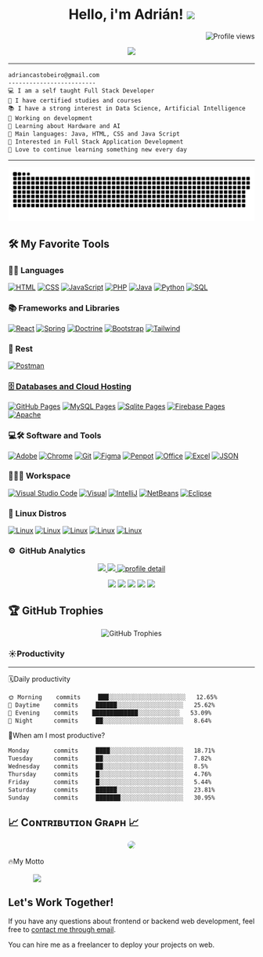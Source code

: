 <h1 align="center">
Hello, i'm Adrián!
  <img src="https://media.giphy.com/media/hvRJCLFzcasrR4ia7z/giphy.gif" width="30"></h1> 

   <img src="https://komarev.com/ghpvc/?username=aadrii09&color=green" alt="Profile views" align='right'/> <a href="https://github.com/aadrii09/aadrii09/"> </a> 
<br/>
  
<p align="center">
  <a href="https://github.com/aadrii09/readme-typing-svg"><img src="https://readme-typing-svg.herokuapp.com?lines=Game+Dev+Student;Full+Stack+Web+Developer;Freelancer;DS%20|%20AI%20|%20ML%20Enthusiastic;Always%20learning%20new%20things&center=true&width=380&height=45"></a>
</p>

<hr>

```
adriancastobeiro@gmail.com
-------------------------
💻 I am a self taught Full Stack Developer
📝 I have certified studies and courses
📚 I have a strong interest in Data Science, Artificial Intelligence
🔭 Working on development
🌱 Learning about Hardware and AI
🌟 Main languages: Java, HTML, CSS and Java Script 
🚩 Interested in Full Stack Application Development
💖 Love to continue learning something new every day
```
<hr>

<p align="center">
    <img src="https://raw.githubusercontent.com/aadrii09/animatedSnake/main/github-contribution-grid-snake.svg" alt="Snake Game"/>
</p>





## 🛠️ My Favorite Tools

### 👨‍💻 Languages

<p>
    <a href="https://github.com/search?q=user%3ADenverCoder1+is%3Arepo+language%3Ahtml"><img alt="HTML" src="https://img.shields.io/badge/HTML%20-%23E34F26.svg?logo=html5&logoColor=white"></a>
    <a href="https://github.com/search?q=user%3ADenverCoder1+is%3Arepo+language%3Acss"><img alt="CSS" src="https://img.shields.io/badge/CSS%20-%231572B6.svg?logo=css3&logoColor=white"></a>
    <a href="https://github.com/search?q=user%3ADenverCoder1+is%3Arepo+language%3Ajavascript"><img alt="JavaScript" src="https://img.shields.io/badge/JavaScript%20-%23F7DF1E.svg?logo=javascript&logoColor=black"></a>
    <a href="https://github.com/search?q=user%3ADenverCoder1+is%3Arepo+language%3Aphp"><img alt="PHP" src="https://img.shields.io/badge/PHP-%23777BB4.svg?logo=php&logoColor=white"></a>
    <a href="https://github.com/search?q=user%3ADenverCoder1+is%3Arepo+language%3Ajava"><img alt="Java" src="https://img.shields.io/badge/Java-%23007396.svg?logo=java&logoColor=white"></a>
    <a href="https://github.com/search?q=user%3ADenverCoder1+is%3Arepo+language%3Apython"><img alt="Python" src="https://img.shields.io/badge/Python%20-%2314354C.svg?logo=python&logoColor=white"></a>
    <a href="https://github.com/search?q=user%3ADenverCoder1+is%3Arepo+language%3Asql"><img alt="SQL" src="https://img.shields.io/badge/SQL%20-%23025E8C.svg?logo=amazon-dynamodb&logoColor=white"></a>
    


### 📚 Frameworks and Libraries

<p>
    <a href="#"><img alt="React" src="https://img.shields.io/badge/React-20232A?style=for-the-badge&logo=react&logoColor=61DAFB"></a>
<a href="#"><img alt="Spring" src="https://img.shields.io/badge/Spring-6DB33F?style=for-the-badge&logo=spring&logoColor=white"></a>
<a href="#"><img alt="Doctrine" src="https://img.shields.io/badge/Doctrine-20232A?style=for-the-badge&logo=doctrine&logoColor=6DB33F"></a>
  <a href="#"><img alt="Bootstrap" src="https://img.shields.io/badge/Bootstrap-563D7C?style=for-the-badge&logo=bootstrap&logoColor=white"></a>
<a href="#"><img alt="Tailwind" src="https://img.shields.io/badge/Tailwind-38B2AC?style=for-the-badge&logo=tailwindcss&logoColor=white"></a>


</p>

### 🧪 Rest

<p>

<!-- <a href="#"><img alt="Insomnia" src="https://img.shields.io/badge/Insomnia-black?style=for-the-badge&logo=insomnia&logoColor=5849BE"></a> -->
<a href="#"><img alt="Postman" src="https://img.shields.io/badge/Postman-FF6C37?style=for-the-badge&logo=postman&logoColor=white">


</p>


### 🗄️ Databases and Cloud Hosting

<p>
   <a href="#"><img alt="GitHub Pages" src="https://img.shields.io/badge/GitHub%20Pages-%23327FC7.svg?logo=github&logoColor=white"></a>
<a href="#"><img alt="MySQL Pages" src="https://img.shields.io/badge/MySQL%20Pages-%234479A1.svg?logo=mysql&logoColor=white"></a>
<a href="#"><img alt="Sqlite Pages" src="https://img.shields.io/badge/Sqlite-%23003B57.svg?logo=sqlite&logoColor=white"></a>
<a href="#"><img alt="Firebase Pages" src="https://img.shields.io/badge/Firebase-%23FFCA28.svg?logo=firebase&logoColor=black"></a>
<a href="#"><img alt="Apache" src="https://img.shields.io/badge/Apache-%23D22128.svg?logo=apache&logoColor=white"></a>
  


### 💻🛠️ Software and Tools

<p>
    <a href="#"><img alt="Adobe" src="https://img.shields.io/badge/Adobe%20-%23FF0000.svg?logo=adobe&logoColor=white"></a>
    <a href="#"><img alt="Chrome" src="https://img.shields.io/badge/Chrome-3DDC84?logo=google-chrome&logoColor=white"></a>
    <a href="#"><img alt="Git" src="https://img.shields.io/badge/Git%20-%23F05033.svg?logo=git&logoColor=white"></a>
    <a href="#"><img alt="Figma" src="https://img.shields.io/badge/Figma-%239B30FF.svg?logo=figma&logoColor=white"></a>
    <a href="#"><img alt="Penpot" src="https://img.shields.io/badge/Penpot-%2300E676.svg?logo=penpot&logoColor=white"></a>
    <a href="#"><img alt="Office" src="https://img.shields.io/badge/Office-%23D83B01.svg?logo=office&logoColor=white"></a>
    <a href="#"><img alt="Excel" src="https://img.shields.io/badge/Excel-%23217346.svg?logo=excel&logoColor=white"></a>
    <a href="#"><img alt="JSON" src="https://img.shields.io/badge/JSON-%23000000.svg?logo=json&logoColor=white"></a>

  
### 👨🏽‍💻 Workspace
<p>
    <a href="#"><img alt="Visual Studio Code" src="https://img.shields.io/badge/Visual%20Studio%20Code-0078d7.svg?style=for-the-badge&logo=visual-studio-code&logoColor=white"></a>
    <a href="#"><img alt="Visual" src="https://img.shields.io/badge/Visual%20Studio-5C2D91.svg?style=for-the-badge&logo=visual-studio&logoColor=white"></a>
    <a href="#"><img alt="IntelliJ" src="https://img.shields.io/badge/IntelliJIDEA-000000.svg?style=for-the-badge&logo=intellij-idea&logoColor=white"></a>
    <a href="#"><img alt="NetBeans" src="https://img.shields.io/badge/NetBeansIDE-1B6AC6.svg?style=for-the-badge&logo=apache-netbeans-ide&logoColor=white"></a>
    <a href="#"><img alt="Eclipse" src="https://img.shields.io/badge/Eclipse-FE7A16.svg?style=for-the-badge&logo=Eclipse&logoColor=white"></a>
    
</p>

### 🐧 Linux Distros
<p>
<a href="#"><img alt="Linux" src="https://img.shields.io/badge/-Lubuntu-%230065C2?style=for-the-badge&logo=lubuntu&logoColor=white"></a>
<a href="#"><img alt="Linux" src="https://img.shields.io/badge/Ubuntu-E95420?style=for-the-badge&logo=ubuntu&logoColor=white"></a>
<a href="#"><img alt="Linux" src="https://img.shields.io/badge/Linux%20Mint-87CF3E?style=for-the-badge&logo=Linux%20Mint&logoColor=white"></a>
<a href="#"><img alt="Linux" src="https://img.shields.io/badge/Debian-A81D33?style=for-the-badge&logo=Debian&logoColor=white"></a>
<a href="#"><img alt="Linux" src="https://img.shields.io/badge/Kali%20Linux-557C94?style=for-the-badge&logo=Kali%20Linux&logoColor=white"></a>

</p>


### ⚙️ &nbsp;GitHub Analytics

<p align="center">
<a href="https://github.com/aadrii09">
  <img height="180em" src="https://github-readme-stats-eight-theta.vercel.app/api?username=aadrii09&show_icons=true&theme=algolia&include_all_commits=true&count_private=true"/>
  <img height="180em" src="https://github-readme-stats-eight-theta.vercel.app/api/top-langs/?username=aadrii09&layout=compact&langs_count=8&theme=algolia"/>
  <img src="http://github-profile-summary-cards.vercel.app/api/cards/profile-details?username=aadrii09&theme=radical" alt="profile detail" />


</a>
</p>

<p align="center">
  <img src="http://github-profile-summary-cards.vercel.app/api/cards/profile-details?username=aadrii09&theme=solarized_dark">
  <img src="http://github-profile-summary-cards.vercel.app/api/cards/repos-per-language?username=aadrii09&theme=solarized_dark">
  <img src="http://github-profile-summary-cards.vercel.app/api/cards/most-commit-language?username=aadrii09&theme=solarized_dark">
  <img src="http://github-profile-summary-cards.vercel.app/api/cards/stats?username=aadrii09&theme=solarized_dark">
  <img src="http://github-profile-summary-cards.vercel.app/api/cards/productive-time?username=aadrii09&theme=solarized_dark&utcOffset=8">
</p>



<!--
<p align="center">
  <img align="center" width="300px" height="300px" src="https://wakatime.com/share/@1625eb95-9fa3-4968-ae99-b756895e60ba/57813f25-cfcc-47a7-9389-afb4e5a121e6.svg"/>
  <img align="center" height="300px" width="300px" src="https://wakatime.com/share/@aadrii09/c7e94976-73a4-4959-a081-4ca2e1126556.svg" />
</p> -->


## 🏆 GitHub Trophies
<p align="center">
    <img src="https://github-profile-trophy.vercel.app/?username=aadrii09&theme=onedark&no-frame=true&no-bg=false&margin-w=4" alt="GitHub Trophies"/>
</p>


### ☀️Productivity
<hr>
<!--START_SECTION:waka-->
🗓️Daily productivity

```text
🌞 Morning    commits     ███░░░░░░░░░░░░░░░░░░░░░░   12.65% 
🌆 Daytime    commits     ██████░░░░░░░░░░░░░░░░░░░   25.62% 
🌃 Evening    commits    █████████████░░░░░░░░░░░░   53.09% 
🌙 Night      commits     ██░░░░░░░░░░░░░░░░░░░░░░░   8.64%

```
📅When am I most productive?

```text
Monday       commits     ████░░░░░░░░░░░░░░░░░░░░░   18.71% 
Tuesday      commits     ██░░░░░░░░░░░░░░░░░░░░░░░   7.82% 
Wednesday    commits     ██░░░░░░░░░░░░░░░░░░░░░░░   8.5% 
Thursday     commits     █░░░░░░░░░░░░░░░░░░░░░░░░   4.76% 
Friday       commits     █░░░░░░░░░░░░░░░░░░░░░░░░   5.44% 
Saturday     commits     ██████░░░░░░░░░░░░░░░░░░░   23.81% 
Sunday       commits     ███████░░░░░░░░░░░░░░░░░░   30.95%

```

## 📈 Cᴏɴᴛʀɪʙᴜᴛɪᴏɴ Gʀᴀᴘʜ 📈

<p align="center">
    <img src="https://github-readme-activity-graph.vercel.app/graph?username=aadrii09&bg_color=011627&color=79d3c3&line=c792ea&point=ffeb95&area=true&hide_border=false&max=10" style="border-radius: 15px;">
</p>


  


🔥My Motto


&nbsp; &nbsp; &nbsp; &nbsp; &nbsp; &nbsp;&nbsp; <img align="center" src="https://readme-typing-svg.herokuapp.com?font=Soucre+Code+Pro&duration=1700&color=00FF00&background=000000&multiline=true&width=650&height=220&lines=while(true);..+brain.init();..+if(+world.contains(open_source));....++s+%3D+open_source.login(aadrii09);....+s.explore();....+s.learn();....+s.contribute()"/>





## Let's Work Together!

If you have any questions about frontend or backend web development, feel free to <a href="mailto:adriancastrobeiro@gmail.com">contact me through email</a>.

You can hire me as a freelancer to deploy your projects on web.



<!--
## <img src='https://raw.githubusercontent.com/ShahriarShafin/ShahriarShafin/main/Assets/handshake.gif' width="80px"> For More Information, Please Check Out or Connect Me Via
<p align="center">
  <a href="mailto:tien.huynhlt.tn@gmail.com" >
    <img align="center" alt="TienHuynh-TN | Gmail" width="26px" src="https://github.com/SatYu26/SatYu26/blob/master/Assets/Gmail.svg" />
  </a> &nbsp;&nbsp;
  
  <a href="https://www.linkedin.com/in/tienhuynh-tn/" target="_blank">
    <img align="center" alt="TienHuynh-TN | Linkedin" width="24px" src="https://github.com/SatYu26/SatYu26/blob/master/Assets/Linkedin.svg" />
  </a> &nbsp;&nbsp;
  
  <a href="https://www.facebook.com/tienhuynh.tn/" target="_blank">
      <img align="center" alt="TienHuynh-TN | Facebook" width="24px" src="https://upload.wikimedia.org/wikipedia/en/thumb/0/04/Facebook_f_logo_%282021%29.svg/100px-Facebook_f_logo_%282021%29.svg.png" />
  </a> &nbsp;&nbsp;
  
  <a href="https://www.instagram.com/_huynh.tien.5536_/" target="_blank">
    <img align="center" alt="TienHuynh-TN | Instagram" width="24px" src="https://github.com/SatYu26/SatYu26/blob/master/Assets/Instagram.svg" />
  </a> &nbsp;&nbsp;
  
  <a href="https://profile-summary-for-github.herokuapp.com/user/tienhuynh-tn" target="_blank">
    <img align="center" alt="TienHuynh-TN | GitHub" width="26px" src="https://upload.wikimedia.org/wikipedia/commons/thumb/a/ae/Github-desktop-logo-symbol.svg/1024px-Github-desktop-logo-symbol.svg.png" />
  </a> &nbsp;&nbsp;
<p> 

<div align="center">
  :heart_eyes: Thanks for watching my profile! Have a nice day! :wink: <br/>
  &copy; 2021 Tien Huynh tienhuynh-tn
</div>

--!>



